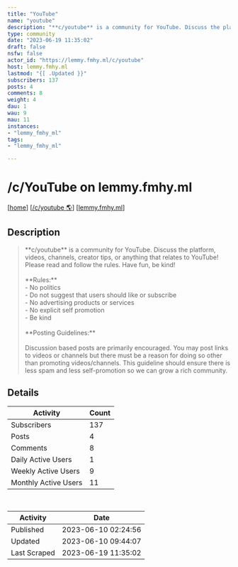 ```yaml
---
title: "YouTube" 
name: "youtube"
description: "**c/youtube** is a community for YouTube. Discuss the platform, videos, channels, creator tips, or anything that relates to YouTube! Please read and follow the rules. Have fun, be kind!**Rules:**- No politics- Do not suggest that users should like or subscribe- No advertising products or services- No explicit self promotion- Be kind**Posting Guidelines:**Discussion based posts are primarily encouraged. You may post links to videos or channels but there must be a reason for doing so other than promoting videos/channels. This guideline should ensure there is less spam and less self-promotion so we can grow a rich community."
type: community
date: "2023-06-19 11:35:02"
draft: false
nsfw: false
actor_id: "https://lemmy.fmhy.ml/c/youtube"
host: lemmy.fmhy.ml
lastmod: "{[ .Updated }}"
subscribers: 137
posts: 4
comments: 8
weight: 4
dau: 1
wau: 9
mau: 11
instances:
- "lemmy_fmhy_ml"
tags: 
- "lemmy_fmhy_ml"

---
```


# /c/YouTube on lemmy.fmhy.ml

[[home](/)]
[[/c/youtube 🌎](https://lemmy.fmhy.ml/c/youtube)]
[[lemmy.fmhy.ml](/instances/lemmy_fmhy_ml)]


## Description 

<blockquote class="description">
**c/youtube** is a community for YouTube. Discuss the platform, videos, channels, creator tips, or anything that relates to YouTube! Please read and follow the rules. Have fun, be kind!<br><br>**Rules:**<br>- No politics<br>- Do not suggest that users should like or subscribe<br>- No advertising products or services<br>- No explicit self promotion<br>- Be kind<br><br>**Posting Guidelines:**<br><br>Discussion based posts are primarily encouraged. You may post links to videos or channels but there must be a reason for doing so other than promoting videos/channels. This guideline should ensure there is less spam and less self-promotion so we can grow a rich community.
</blockquote>


## Details

| Activity | Count  |
|----------------------|---|
| Subscribers          | 137 |
| Posts                | 4  |
| Comments             | 8  |
| Daily Active Users   | 1  |
| Weekly Active Users  | 9  |
| Monthly Active Users | 11  |

<br>

| Activity | Date |
|----------------------|---|
| Published            | 2023-06-10 02:24:56 |
| Updated              | 2023-06-10 09:44:07 |
| Last Scraped         | 2023-06-19 11:35:02 |
